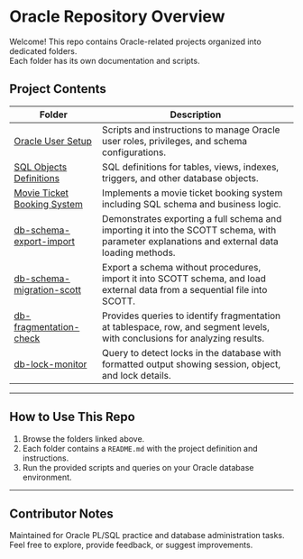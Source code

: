 # Oracle Repository Overview

Welcome! This repo contains Oracle-related projects organized into dedicated folders.  
Each folder has its own documentation and scripts.

## Project Contents

| Folder | Description |
|--------|-------------|
| [Oracle User Setup](./Oracle%20User%20Setup) | Scripts and instructions to manage Oracle user roles, privileges, and schema configurations. |
| [SQL Objects Definitions](./SQL%20Objects) | SQL definitions for tables, views, indexes, triggers, and other database objects. |
| [Movie Ticket Booking System](./Movie%20Ticket%20Booking%20for%20Server%20schema) | Implements a movie ticket booking system including SQL schema and business logic. |
| [db-schema-export-import](./db-schema-export-import) | Demonstrates exporting a full schema and importing it into the SCOTT schema, with parameter explanations and external data loading methods. |
| [db-schema-migration-scott](./db-schema-migration-scott) | Export a schema without procedures, import it into SCOTT schema, and load external data from a sequential file into SCOTT. |
| [db-fragmentation-check](./db-fragmentation-check) | Provides queries to identify fragmentation at tablespace, row, and segment levels, with conclusions for analyzing results. |
| [db-lock-monitor](./db-lock-monitor) | Query to detect locks in the database with formatted output showing session, object, and lock details. |


---

## How to Use This Repo

1. Browse the folders linked above.  
2. Each folder contains a `README.md` with the project definition and instructions.  
3. Run the provided scripts and queries on your Oracle database environment.  

---

## Contributor Notes

Maintained for Oracle PL/SQL practice and database administration tasks.  
Feel free to explore, provide feedback, or suggest improvements.  
